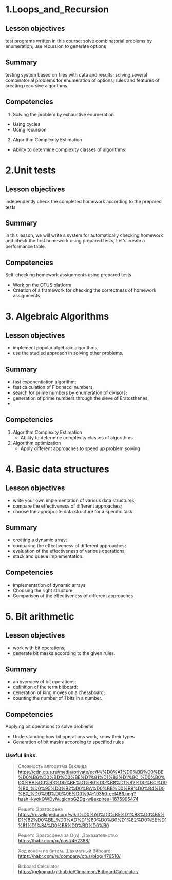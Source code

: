 # 1.Loops_and_Recursion

## Lesson objectives
test programs written in this course:
solve combinatorial problems by enumeration;
use recursion to generate options

## Summary
testing system based on files with data and results;
solving several combinatorial problems for enumeration of options;
rules and features of creating recursive algorithms.

## Competencies
1. Solving the problem by exhaustive enumeration
- Using cycles
- Using recursion
2.  Algorithm Complexity Estimation
- Ability to determine complexity classes of algorithms

# 2.Unit tests

## Lesson objectives
independently check the completed homework according to the prepared tests

## Summary
in this lesson, we will write a system for automatically checking homework and check the first homework using prepared tests;
Let's create a performance table.

## Competencies
Self-checking homework assignments using prepared tests
- Work on the OTUS platform
- Creation of a framework for checking the correctness of homework assignments

# 3. Algebraic Algorithms 

## Lesson objectives
- implement popular algebraic algorithms;
- use the studied approach in solving other problems.

## Summary
- fast exponentiation algorithm;
- fast calculation of Fibonacci numbers;
- search for prime numbers by enumeration of divisors;
- generation of prime numbers through the sieve of Eratosthenes;
- 
## Competencies
1. Algorithm Complexity Estimation
   - Ability to determine complexity classes of algorithms
2. Algorithm optimization
   - Apply different approaches to speed up problem solving
   
# 4. Basic data structures 

## Lesson objectives
- write your own implementation of various data structures;
- compare the effectiveness of different approaches;
- choose the appropriate data structure for a specific task.

## Summary
- creating a dynamic array;
- comparing the effectiveness of different approaches;
- evaluation of the effectiveness of various operations;
- stack and queue implementation.

## Competencies
- Implementation of dynamic arrays
- Choosing the right structure
- Comparison of the effectiveness of different approaches

# 5. Bit arithmetic

## Lesson objectives
- work with bit operations;
- generate bit masks according to the given rules.

## Summary
- an overview of bit operations;
- definition of the term bitboard;
- generation of king moves on a chessboard;
- counting the number of 1 bits in a number.

## Competencies
Applying bit operations to solve problems
- Understanding how bit operations work, know their types
- Generation of bit masks according to specified rules

### Useful links:
> Сложность алгоритма Евклида
https://cdn.otus.ru/media/private/ec/f4/%D0%A1%D0%BB%D0%BE%D0%B6%D0%BD%D0%BE%D1%81%D1%82%D1%8C_%D0%B0%D0%BB%D0%B3%D0%BE%D1%80%D0%B8%D1%82%D0%BC%D0%B0_%D0%95%D0%B2%D0%BA%D0%BB%D0%B8%D0%B4%D0%B0_%D0%9D%D0%9E%D0%94-19350-ecf466.png?hash=kyokQWDyiVJgicnpGZDg-w&expires=1675995474

> Решето Эратосфена
https://ru.wikipedia.org/wiki/%D0%A0%D0%B5%D1%88%D0%B5%D1%82%D0%BE_%D0%AD%D1%80%D0%B0%D1%82%D0%BE%D1%81%D1%84%D0%B5%D0%BD%D0%B0

> Решето Эратосфена за O(n). Доказательство
https://habr.com/ru/post/452388/

> Ход конём по битам. Шахматный Bitboard:
https://habr.com/ru/company/otus/blog/476510/

> Bitboard Calculator
https://gekomad.github.io/Cinnamon/BitboardCalculator/





